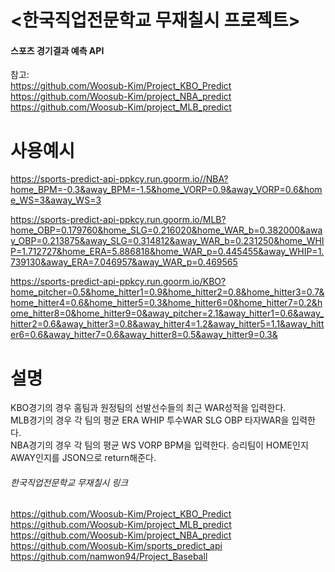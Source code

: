 # <한국직업전문학교 무재칠시 프로젝트>
#### 스포츠 경기결과 예측 API 
참고:      
https://github.com/Woosub-Kim/Project_KBO_Predict               
https://github.com/Woosub-Kim/project_NBA_predict                 
https://github.com/Woosub-Kim/project_MLB_predict                     

# 사용예시
https://sports-predict-api-ppkcy.run.goorm.io//NBA?home_BPM=-0.3&away_BPM=-1.5&home_VORP=0.9&away_VORP=0.6&home_WS=3&away_WS=3

https://sports-predict-api-ppkcy.run.goorm.io/MLB?home_OBP=0.179760&home_SLG=0.216020&home_WAR_b=0.382000&away_OBP=0.213875&away_SLG=0.314812&away_WAR_b=0.231250&home_WHIP=1.712727&home_ERA=5.886818&home_WAR_p=0.445455&away_WHIP=1.739130&away_ERA=7.046957&away_WAR_p=0.469565

https://sports-predict-api-ppkcy.run.goorm.io/KBO?home_pitcher=0.5&home_hitter1=0.9&home_hitter2=0.8&home_hitter3=0.7&home_hitter4=0.6&home_hitter5=0.3&home_hitter6=0&home_hitter7=0.2&home_hitter8=0&home_hitter9=0&away_pitcher=2.1&away_hitter1=0.6&away_hitter2=0.6&away_hitter3=0.8&away_hitter4=1.2&away_hitter5=1.1&away_hitter6=0.6&away_hitter7=0.6&away_hitter8=0.5&away_hitter9=0.3& 


# 설명
KBO경기의 경우 홈팀과 원정팀의 선발선수들의 최근 WAR성적을 입력한다.              
MLB경기의 경우 각 팀의 평균 ERA  WHIP  투수WAR SLG OBP 타자WAR을 입력한다.      
NBA경기의 경우 각 팀의 평균 WS VORP BPM을 입력한다.
승리팀이 HOME인지 AWAY인지를 JSON으로 return해준다.       

###### 한국직업전문학교 무재칠시 링크
https://github.com/Woosub-Kim/Project_KBO_Predict            
https://github.com/Woosub-Kim/project_MLB_predict                           
https://github.com/Woosub-Kim/project_NBA_predict                    
https://github.com/Woosub-Kim/sports_predict_api                  
https://github.com/namwon94/Project_Baseball                     
